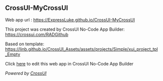 ## CrossUI-MyCrossUI
Web app url : https://ExpressLuke.github.io/CrossUI-MyCrossUI

This project was created by CrossUI No-Code App Builder: https://crossui.com/RADGithub

Based on template: https://linb.github.io/CrossUI_Assets/assets/projects/Simple/xui_project_tpl_Empty

Click [here](https://crossui.com/RADGithub/#!from=github&owner=ExpressLuke&repo=CrossUI-MyCrossUI) to edit this web app in CrossUI No-Code App Builder

<i>Powered by [CrossUI](https://crossui.com)</i>
